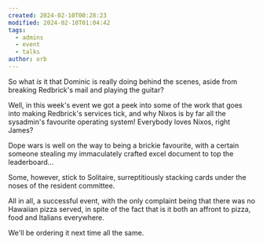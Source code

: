 ```yaml
---
created: 2024-02-10T00:28:23
modified: 2024-02-10T01:04:42
tags:
  - admins
  - event
  - talks
author: orb
---
```


So what *is* it that Dominic is really doing behind the scenes, aside from breaking Redbrick's mail and playing the guitar?

Well, in this week's event we got a peek into some of the work that goes into making Redbrick's services tick, and why Nixos is by far all the sysadmin's favourite operating system! Everybody loves Nixos, right James?

Dope wars is well on the way to being a brickie favourite, with a certain someone stealing my immaculately crafted excel document to top the leaderboard…

Some, however, stick to Solitaire, surreptitiously stacking cards under the noses of the resident committee. 

All in all, a successful event, with the only complaint being that there was no Hawaiian pizza served, in spite of the fact that is it both an affront to pizza, food and Italians everywhere.

We'll be ordering it next time all the same.

